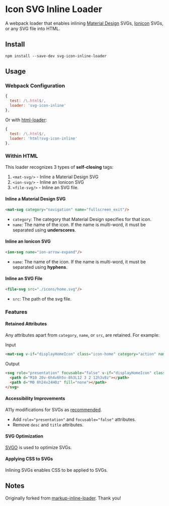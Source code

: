 # Icon SVG Inline Loader

A webpack loader that enables inlining [Material Design](https://material.io/icons/) SVGs, [Ionicon](http://ionicons.com/) SVGs, or any SVG file into HTML.

## Install

`npm install --save-dev svg-icon-inline-loader`


## Usage

### Webpack Configuration

```js
{
  test: /\.html$/,
  loader: 'svg-icon-inline'
},
```

Or with [html-loader](https://github.com/webpack-contrib/html-loader):

```js
{
  test: /\.html$/,
  loader: 'html!svg-icon-inline'
},
```

### Within HTML

This loader recognizes 3 types of **self-closing** tags:

1. `<mat-svg/>` - Inline a Material Design SVG
2. `<ion-svg/>` - Inline an Ionicon SVG
3. `<file-svg/>` - Inline an SVG file.

#### Inline a Material Design SVG
 
```html
<mat-svg category="navigation" name="fullscreen_exit"/>
```

* `category`: The category that Material Design specifies for that icon.
* `name`: The name of the icon. If the name is multi-word, it must be separated using **underscores**.

#### Inline an Ionicon SVG

```html
<ion-svg name="ion-arrow-expand"/>
```

* `name`: The name of the icon. If the name is multi-word, it must be separated using **hyphens**.

#### Inline an SVG File

```html
<file-svg src="./icons/home.svg"/>
```

* `src`: The path of the svg file.

### Features

#### Retained Attributes

Any attributes apart from `category`, `name`, or `src`, are retained. For example:

Input 

```html
<mat-svg v-if="displayHomeIcon" class="icon-home" category="action" name="home"/>
```

Output

```html
<svg role="presentation" focusable="false" v-if="displayHomeIcon" class="icon-home" fill="#000000" height="24" viewBox="0 0 24 24" width="24" xmlns="http://www.w3.org/2000/svg">
  <path d="M10 20v-6h4v6h5v-8h3L12 3 2 12h3v8z"></path>
  <path d="M0 0h24v24H0z" fill="none"></path>
</svg>
```

#### Accessibility Improvements

A11y modifications for SVGs as [recommended](http://haltersweb.github.io/Accessibility/svg.html).

* Add `role="presentation"` and `focusable="false"` attributes.
* Remove `desc` and `title` attributes.

#### SVG Optimization

[SVGO](https://github.com/svg/svgo) is used to optimize SVGs.

#### Applying CSS to SVGs

Inlining SVGs enables CSS to be applied to SVGs.


## Notes

Originally forked from [markup-inline-loader](https://github.com/asnowwolf/markup-inline-loader). Thank you!

